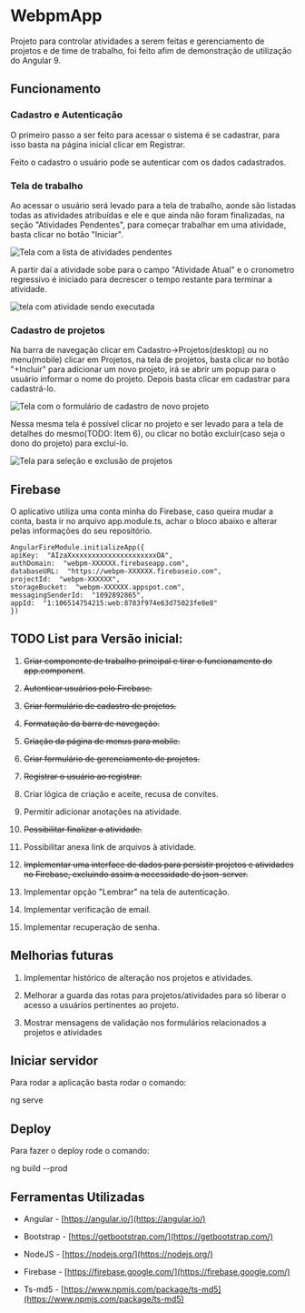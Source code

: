   

# WebpmApp

  

Projeto para controlar atividades a serem feitas e gerenciamento de projetos e de time de trabalho, foi feito afim de demonstração de utilização do Angular 9.

  

## Funcionamento

  

### Cadastro e Autenticação

  

O primeiro passo a ser feito para acessar o sistema é se cadastrar, para isso basta na página inicial clicar em Registrar.

Feito o cadastro o usuário pode se autenticar com os dados cadastrados.

  

### Tela de trabalho

  

Ao acessar o usuário será levado para a tela de trabalho, aonde são listadas todas as atividades atribuídas e ele e que ainda não foram finalizadas, na seção "Atividades Pendentes", para começar trabalhar em uma atividade, basta clicar no botão "Iniciar".

![Tela com a lista de atividades pendentes](https://firebasestorage.googleapis.com/v0/b/webpm-73a86.appspot.com/o/work-2.png?alt=media&token=3ca5ae40-8f79-475c-877c-11f601f59404)

A partir daí a atividade sobe para o campo "Atividade Atual" e o cronometro regressivo é iniciado para decrescer o tempo restante para terminar a atividade.

  ![tela com atividade sendo executada](https://firebasestorage.googleapis.com/v0/b/webpm-73a86.appspot.com/o/work.png?alt=media&token=f9ffafd3-dafa-4bea-bad8-981bd784fe4b)

### Cadastro de projetos

  

Na barra de navegação clicar em Cadastro->Projetos(desktop) ou no menu(mobile) clicar em Projetos, na tela de projetos, basta clicar no botão "+Incluir" para adicionar um novo projeto, irá se abrir um popup para o usuário informar o nome do projeto. Depois basta clicar em cadastrar para cadastrá-lo.

![Tela com o formulário de cadastro de novo projeto](https://firebasestorage.googleapis.com/v0/b/webpm-73a86.appspot.com/o/project-2.png?alt=media&token=2a466ab4-9407-4709-b8b0-828c350ca32b)

Nessa mesma tela é possível clicar no projeto e ser levado para a tela de detalhes do mesmo(TODO: Item 6), ou clicar no botão excluir(caso seja o dono do projeto) para excluí-lo.

![Tela para seleção e exclusão de projetos](https://firebasestorage.googleapis.com/v0/b/webpm-73a86.appspot.com/o/project-1.png?alt=media&token=9164b922-ec8b-4ec8-bfdf-0641644b8272)
  
## Firebase

O aplicativo utiliza uma conta minha do Firebase, caso queira mudar a conta, basta ir no arquivo app.module.ts, achar o bloco abaixo e alterar pelas informações do seu repositório.

    AngularFireModule.initializeApp({
    apiKey:  "AIzaXxxxxxxxxxxxxxxxxxxxxxOA",
    authDomain:  "webpm-XXXXXX.firebaseapp.com",
    databaseURL:  "https://webpm-XXXXXX.firebaseio.com",
    projectId:  "webpm-XXXXXX",
    storageBucket:  "webpm-XXXXXX.appspot.com",
    messagingSenderId:  "1092892865",
    appId:  "1:106514754215:web:8783f974e63d75023fe8e8"
    })

  ## TODO List para Versão inicial:

  
1. ~~Criar componente de trabalho principal e tirar o funcionamento do app.component~~.

2. ~~Autenticar usuários pelo Firebase.~~

3. ~~Criar formulário de cadastro de projetos.~~

4. ~~Formatação da barra de navegação.~~

5. ~~Criação da página de menus para mobile.~~

6. ~~Criar formulário de gerenciamento de projetos.~~

7. ~~Registrar o usuário ao registrar.~~

8. Criar lógica de criação e aceite, recusa de convites.

9. Permitir adicionar anotações na atividade.

10. ~~Possibilitar finalizar a atividade.~~

11. Possibilitar anexa link de arquivos à atividade.

12. ~~Implementar uma interface de dados para ~~persistir projetos~~ e atividades no Firebase, excluindo assim a necessidade do json-server.~~

13. Implementar opção "Lembrar" na tela de autenticação.

14. Implementar verificação de email.

15. Implementar recuperação de senha.

## Melhorias futuras

1. Implementar histórico de alteração nos projetos e atividades.

2. Melhorar a guarda das rotas para projetos/atividades para só liberar o acesso a usuários pertinentes ao projeto.

3. Mostrar mensagens de validação nos formulários relacionados a projetos e atividades

  

## Iniciar servidor

Para rodar a aplicação basta rodar o comando:

  

ng serve

  

## Deploy

Para fazer o deploy rode o comando:

  

ng build --prod

## Ferramentas Utilizadas

  

- Angular - [https://angular.io/](https://angular.io/)

- Bootstrap - [https://getbootstrap.com/](https://getbootstrap.com/)

- NodeJS - [https://nodejs.org/](https://nodejs.org/)

- Firebase - [https://firebase.google.com/](https://firebase.google.com/)

- Ts-md5 - [https://www.npmjs.com/package/ts-md5](https://www.npmjs.com/package/ts-md5)